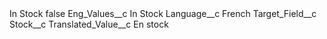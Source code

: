 <?xml version="1.0" encoding="UTF-8"?>
<CustomMetadata xmlns="http://soap.sforce.com/2006/04/metadata" xmlns:xsi="http://www.w3.org/2001/XMLSchema-instance" xmlns:xsd="http://www.w3.org/2001/XMLSchema">
    <label>In Stock</label>
    <protected>false</protected>
    <values>
        <field>Eng_Values__c</field>
        <value xsi:type="xsd:string">In Stock</value>
    </values>
    <values>
        <field>Language__c</field>
        <value xsi:type="xsd:string">French</value>
    </values>
    <values>
        <field>Target_Field__c</field>
        <value xsi:type="xsd:string">Stock__c</value>
    </values>
    <values>
        <field>Translated_Value__c</field>
        <value xsi:type="xsd:string">En stock</value>
    </values>
</CustomMetadata>
